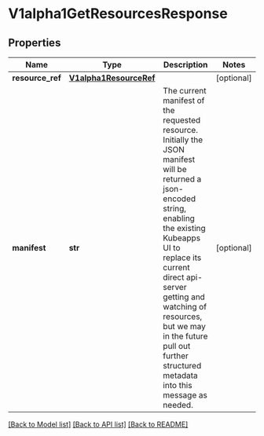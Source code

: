 # V1alpha1GetResourcesResponse

## Properties
Name | Type | Description | Notes
------------ | ------------- | ------------- | -------------
**resource_ref** | [**V1alpha1ResourceRef**](V1alpha1ResourceRef.md) |  | [optional] 
**manifest** | **str** | The current manifest of the requested resource.  Initially the JSON manifest will be returned a json-encoded string, enabling the existing Kubeapps UI to replace its current direct api-server getting and watching of resources, but we may in the future pull out further structured metadata into this message as needed. | [optional] 

[[Back to Model list]](../README.md#documentation-for-models) [[Back to API list]](../README.md#documentation-for-api-endpoints) [[Back to README]](../README.md)

